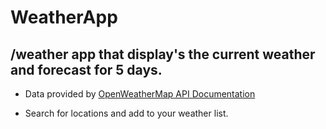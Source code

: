 WeatherApp
============

<h2>/weather app that display's the current weather and forecast for 5 days.</h2>

- Data provided by [OpenWeatherMap API Documentation](http://openweathermap.org/api) 

- Search for locations and add to your weather list.


